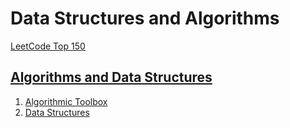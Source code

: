 # Data Structures and Algorithms

[LeetCode Top 150](https://leetcode.com/studyplan/top-interview-150/)

## [Algorithms and Data Structures](https://www.coursera.org/specializations/data-structures-algorithms)

1. [Algorithmic Toolbox](https://www.coursera.org/learn/algorithmic-toolbox?specialization=data-structures-algorithms)
2. [Data Structures](https://www.coursera.org/learn/data-structures)
